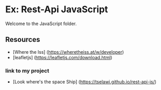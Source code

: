 # Ex: Rest-Api JavaScript

Welcome to the JavaScript folder.

## Resources
- [Where the Iss] (https://wheretheiss.at/w/developer)
- [leafletjs] (https://leafletjs.com/download.html) 

### link to my project

- [Look where's the space Ship] (https://tselawi.github.io/rest-api-js/)

